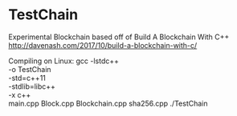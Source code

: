 # TestChain
Experimental Blockchain
based off of Build A Blockchain With C++
http://davenash.com/2017/10/build-a-blockchain-with-c/

Compiling on Linux:
gcc -lstdc++ \
    -o TestChain \
    -std=c++11 \
    -stdlib=libc++ \
    -x c++ \
    main.cpp Block.cpp Blockchain.cpp sha256.cpp
./TestChain
